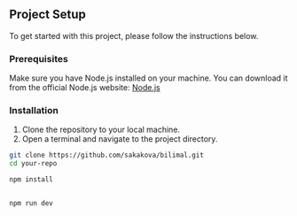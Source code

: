 ## Project Setup

To get started with this project, please follow the instructions below.

### Prerequisites

Make sure you have Node.js installed on your machine. You can download it from the official Node.js website: [Node.js](https://nodejs.org/)

### Installation

1. Clone the repository to your local machine.
2. Open a terminal and navigate to the project directory.

```bash
git clone https://github.com/sakakova/bilimal.git
cd your-repo

npm install


npm run dev
